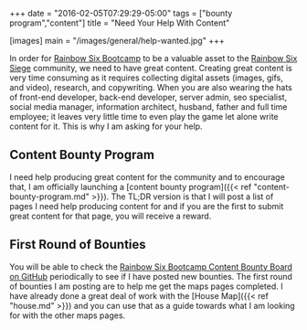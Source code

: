 +++
date = "2016-02-05T07:29:29-05:00"
tags = ["bounty program","content"]
title = "Need Your Help With Content"

[images]
  main = "/images/general/help-wanted.jpg"
+++

In order for [Rainbow Six Bootcamp](/) to be a valuable asset to the [Rainbow Six Siege](http://rainbow6.ubi.com/siege/) community, we need to have great content. Creating great content is very time consuming as it requires collecting digital assets (images, gifs, and video), research, and copywriting. When you are also wearing the hats of front-end developer, back-end developer, server admin, seo specialist, social media manager, information architect, husband, father and full time employee; it leaves very little time to even play the game let alone write content for it. This is why I am asking for your help.<!--more-->

## Content Bounty Program

I need help producing great content for the community and to encourage that, I am officially launching a [content bounty program]({{< ref "content-bounty-program.md" >}}). The TL;DR version is that I will post a list of pages I need help producing content for and if you are the first to submit great content for that page, you will receive a reward.

## First Round of Bounties

You will be able to check the [Rainbow Six Bootcamp Content Bounty Board on GitHub](https://github.com/christophermancini/rainbow-six-bootcamp/wiki/Content-Bounty-Board) periodically to see if I have posted new bounties. The first round of bounties I am posting are to help me get the maps pages completed. I have already done a great deal of work with the [House Map]({{< ref "house.md" >}}) and you can use that as a guide towards what I am looking for with the other maps pages.
